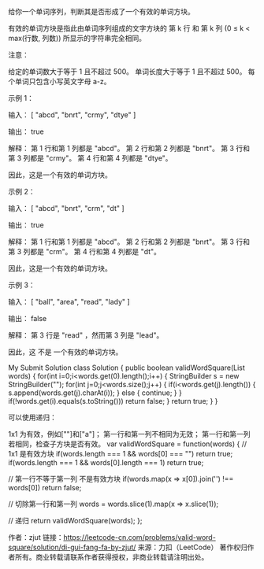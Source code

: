 给你一个单词序列，判断其是否形成了一个有效的单词方块。

有效的单词方块是指此由单词序列组成的文字方块的 第 k 行 和 第 k 列 (0 ≤ k < max(行数, 列数)) 所显示的字符串完全相同。

注意：

给定的单词数大于等于 1 且不超过 500。
单词长度大于等于 1 且不超过 500。
每个单词只包含小写英文字母 a-z。
 

示例 1：

输入：
[
  "abcd",
  "bnrt",
  "crmy",
  "dtye"
]

输出：
true

解释：
第 1 行和第 1 列都是 "abcd"。
第 2 行和第 2 列都是 "bnrt"。
第 3 行和第 3 列都是 "crmy"。
第 4 行和第 4 列都是 "dtye"。

因此，这是一个有效的单词方块。
 

示例 2：

输入：
[
  "abcd",
  "bnrt",
  "crm",
  "dt"
]

输出：
true

解释：
第 1 行和第 1 列都是 "abcd"。
第 2 行和第 2 列都是 "bnrt"。
第 3 行和第 3 列都是 "crm"。
第 4 行和第 4 列都是 "dt"。

因此，这是一个有效的单词方块。
 

示例 3：

输入：
[
  "ball",
  "area",
  "read",
  "lady"
]

输出：
false

解释：
第 3 行是 "read" ，然而第 3 列是 "lead"。

因此，这 不是 一个有效的单词方块。


My Submit Solution
class Solution {
    public boolean validWordSquare(List<String> words) {
        for(int i=0;i<words.get(0).length();i++) {
            StringBuilder s = new StringBuilder("");
            for(int j=0;j<words.size();j++) {
                if(i<words.get(j).length()) {
                    s.append(words.get(j).charAt(i));
                } else {
                    continue;
                }
            }
            if(!words.get(i).equals(s.toString())) return false; 
        }
        return true;
    }
}


可以使用递归：

1x1 为有效，例如[""]和["a"]；
第一行和第一列不相同为无效；
第一行和第一列若相同，检查子方块是否有效。
var validWordSquare = function(words) {
  // 1x1 是有效方块
  if(words.length === 1 && words[0] === "") return true;
  if(words.length === 1 && words[0].length === 1) return true;
  
  // 第一行不等于第一列 不是有效方块
  if(words.map(x => x[0]).join('') !== words[0]) return false;
  
  // 切除第一行和第一列
  words = words.slice(1).map(x => x.slice(1));
  
  // 递归
  return validWordSquare(words);
};

作者：zjut
链接：https://leetcode-cn.com/problems/valid-word-square/solution/di-gui-fang-fa-by-zjut/
来源：力扣（LeetCode）
著作权归作者所有。商业转载请联系作者获得授权，非商业转载请注明出处。